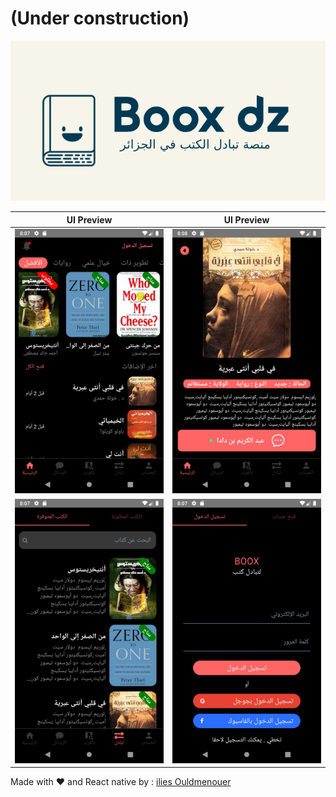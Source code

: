 # (Under construction)


![](documentation/identification-visual.PNG)

UI Preview                 |  UI Preview
:-------------------------:|:-------------------------:
![](ScrenShots/Screenshot1.png)  |  ![](ScrenShots/Screenshot2.png)
![](ScrenShots/Screenshot3.png)  |  ![](ScrenShots/Screenshot4.png)




Made with ❤ and React native
by : <a href= 'https://www.instagram.com/ilies_ouldmenouer/' >ilies Ouldmenouer</a> 
